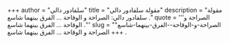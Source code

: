 +++
author = "سلفادور دالي"
title = "مقولة سلفادور دالي"
description = "مقولة سلفادور دالي: الصراحة و الوقاحة ... الفرق بينهما شاسع ."
quote = '''الصراحة و الوقاحة ... الفرق بينهما شاسع .'''
slug = "الصراحة-و-الوقاحة--الفرق-بينهما-شاسع"
+++
الصراحة و الوقاحة ... الفرق بينهما شاسع .
